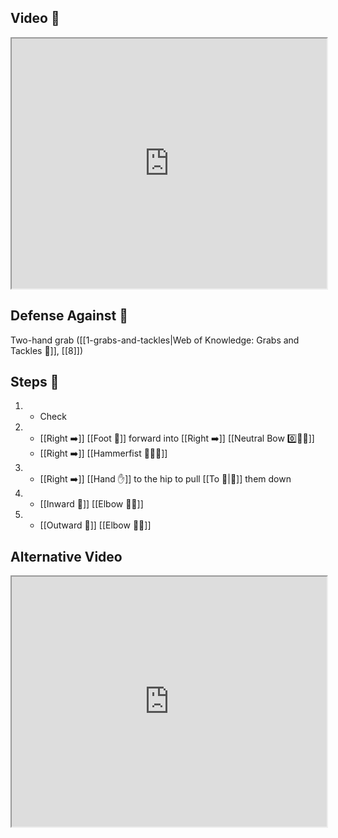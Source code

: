 ## Video 🎥

<iframe src="https://www.youtube.com/embed/0GtVxJToPaA" width="100%" height="400"></iframe>

## Defense Against 🤺

Two-hand grab ([[1-grabs-and-tackles|Web of Knowledge: Grabs and Tackles 🤝]], [[8]])

## Steps 👣

1. - Check
2. - [[Right ➡️]] [[Foot 🦶]] forward into [[Right ➡️]] [[Neutral Bow 0️⃣🧍‍♂️]] 
    - [[Right ➡️]] [[Hammerfist 🔨✊💥]]
3. - [[Right ➡️]] [[Hand ✋]] to the hip to pull [[To 🎯|🎯]] them down
4. - [[Inward 🔽]] [[Elbow 💪💥]]
5. - [[Outward 🔼]] [[Elbow 💪💥]]

## Alternative Video

<iframe src="https://www.youtube.com/embed/IXZ6kr4VHQw?start=87&end=103" width="100%" height="400"></iframe>
